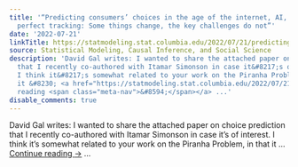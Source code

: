 ```yaml
---
title: '“Predicting consumers’ choices in the age of the internet, AI, and almost
  perfect tracking: Some things change, the key challenges do not”'
date: '2022-07-21'
linkTitle: https://statmodeling.stat.columbia.edu/2022/07/21/predicting-consumers-choices-in-the-age-of-the-internet-ai-and-almost-perfect-tracking-some-things-change-the-key-challenges-do-not/
source: Statistical Modeling, Causal Inference, and Social Science
description: 'David Gal writes: I wanted to share the attached paper on choice prediction
  that I recently co-authored with Itamar Simonson in case it&#8217;s of interest.
  I think it&#8217;s somewhat related to your work on the Piranha Problem, in that
  it &#8230; <a href="https://statmodeling.stat.columbia.edu/2022/07/21/predicting-consumers-choices-in-the-age-of-the-internet-ai-and-almost-perfect-tracking-some-things-change-the-key-challenges-do-not/">Continue
  reading <span class="meta-nav">&#8594;</span></a> ...'
disable_comments: true
---
```

David Gal writes: I wanted to share the attached paper on choice prediction that I recently co-authored with Itamar Simonson in case it&#8217;s of interest. I think it&#8217;s somewhat related to your work on the Piranha Problem, in that it &#8230; <a href="https://statmodeling.stat.columbia.edu/2022/07/21/predicting-consumers-choices-in-the-age-of-the-internet-ai-and-almost-perfect-tracking-some-things-change-the-key-challenges-do-not/">Continue reading <span class="meta-nav">&#8594;</span></a> ...